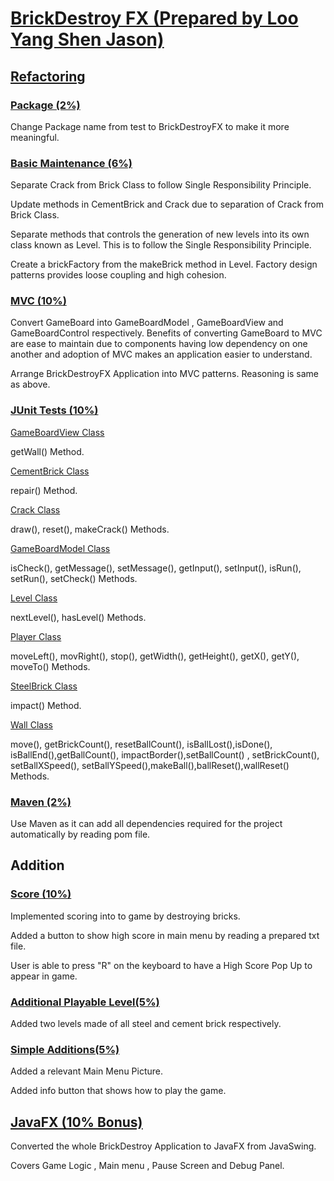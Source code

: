 # <ins>BrickDestroy FX (Prepared by Loo Yang Shen Jason)</ins>

## <ins>Refactoring </ins>

### <ins>Package (2%)</ins>
Change Package name from test to BrickDestroyFX to make it more meaningful.

### <ins>Basic Maintenance (6%)</ins>
Separate Crack from Brick Class to follow Single Responsibility Principle.

Update methods in CementBrick and Crack due to separation of Crack from Brick Class.

Separate methods that controls the generation of new levels into its own class known as Level. This is to follow the Single Responsibility Principle.

Create a brickFactory from the makeBrick method in Level. Factory design patterns provides loose coupling and high cohesion.

### <ins>MVC (10%)</ins>
Convert GameBoard into GameBoardModel , GameBoardView and GameBoardControl respectively. Benefits of converting GameBoard to MVC are ease to maintain due to components having low dependency on one another and adoption of MVC makes an application easier to understand.

Arrange BrickDestroyFX Application into MVC patterns. Reasoning is same as above.

### <ins>JUnit Tests (10%) </ins>
<ins>GameBoardView Class</ins>

getWall() Method.

<ins>CementBrick Class</ins>

repair() Method.

<ins>Crack Class</ins>

draw(), reset(), makeCrack() Methods.

<ins>GameBoardModel Class</ins>

isCheck(), getMessage(), setMessage(), getInput(), setInput(), isRun(), setRun(), setCheck() Methods.

<ins>Level Class</ins>

nextLevel(), hasLevel() Methods.

<ins>Player Class</ins>

moveLeft(), movRight(), stop(), getWidth(), getHeight(), getX(), getY(), moveTo() Methods.

<ins>SteelBrick Class</ins>

impact() Method.

<ins>Wall Class</ins>

move(), getBrickCount(), resetBallCount(), isBallLost(),isDone(), isBallEnd(),getBallCount(), impactBorder(),setBallCount() , setBrickCount(), setBallXSpeed(), setBallYSpeed(),makeBall(),ballReset(),wallReset() Methods.

### <ins>Maven (2%)</ins>
Use Maven as it can add all dependencies required for the project automatically by reading pom file.

## Addition 

### <ins>Score (10%)</ins>
Implemented scoring into to game by destroying bricks. 

Added a button to show high score in main menu by reading a prepared txt file.

User is able to press "R" on the keyboard to have a High Score Pop Up to appear in game.

### <ins>Additional Playable Level(5%)</ins>
Added two levels made of all steel and cement brick respectively.

### <ins>Simple Additions(5%)</ins>
Added a relevant Main Menu Picture.

Added info button that shows how to play the game.

## <ins>JavaFX (10% Bonus)</ins>
Converted the whole BrickDestroy Application to JavaFX from JavaSwing. 

Covers Game Logic , Main menu , Pause Screen and Debug Panel.